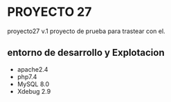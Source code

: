 # PROYECTO 27
proyecto27 v.1
proyecto de prueba para trastear con el.
## entorno de desarrollo y Explotacion
* apache2.4
* php7.4
* MySQL 8.0
* Xdebug 2.9
